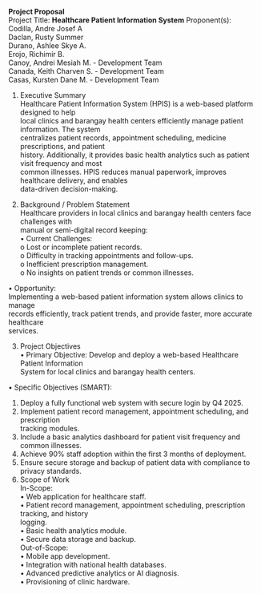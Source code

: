 **Project Proposal**  
Project Title: **Healthcare Patient Information System**
Proponent(s):  
Codilla, Andre Josef A  
Daclan, Rusty Summer  
Durano, Ashlee Skye A.  
Erojo, Richimir B.  
Canoy, Andrei Mesiah M. - Development Team  
Canada, Keith Charven S. - Development Team  
Casas, Kursten Dane M. - Development Team  
  
1. Executive Summary  
Healthcare Patient Information System (HPIS) is a web-based platform designed to help  
local clinics and barangay health centers efficiently manage patient information. The system  
centralizes patient records, appointment scheduling, medicine prescriptions, and patient  
history. Additionally, it provides basic health analytics such as patient visit frequency and most  
common illnesses. HPIS reduces manual paperwork, improves healthcare delivery, and enables  
data-driven decision-making.
  
3. Background / Problem Statement  
Healthcare providers in local clinics and barangay health centers face challenges with  
manual or semi-digital record keeping:  
• Current Challenges:  
o Lost or incomplete patient records.  
o Difficulty in tracking appointments and follow-ups.  
o Inefficient prescription management.  
o No insights on patient trends or common illnesses.  
  
• Opportunity:  
 Implementing a web-based patient information system allows clinics to manage  
records efficiently, track patient trends, and provide faster, more accurate healthcare  
services.  
  
3. Project Objectives  
• Primary Objective: Develop and deploy a web-based Healthcare Patient Information  
System for local clinics and barangay health centers.
  
 • Specific Objectives (SMART):  
 1. Deploy a fully functional web system with secure login by Q4 2025.  
 2. Implement patient record management, appointment scheduling, and prescription  
 tracking modules.  
 3. Include a basic analytics dashboard for patient visit frequency and common illnesses.  
 4. Achieve 90% staff adoption within the first 3 months of deployment.  
 5. Ensure secure storage and backup of patient data with compliance to privacy standards.  
4. Scope of Work  
In-Scope:  
• Web application for healthcare staff.  
• Patient record management, appointment scheduling, prescription tracking, and history  
logging.  
• Basic health analytics module.  
• Secure data storage and backup.  
Out-of-Scope:  
• Mobile app development.  
• Integration with national health databases.  
• Advanced predictive analytics or AI diagnosis.  
• Provisioning of clinic hardware.  
